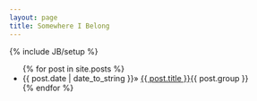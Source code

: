 ```yaml
---
layout: page
title: Somewhere I Belong
---
```

{% include JB/setup %}

<ul class="posts">
  {% for post in site.posts %}
    <li><span>{{ post.date | date_to_string }}&raquo; </span><a href="{{ BASE_PATH }}{{ post.url }}">{{ post.title }}</a><span class="badge badge-success">{{ post.group }}</span></li>
  {% endfor %}
</ul>
